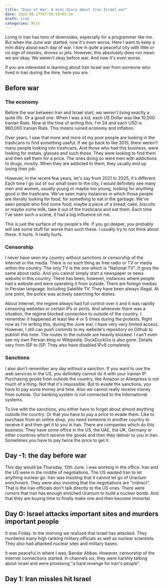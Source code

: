 ```yaml
---
title: "Days of War: A mini diary about Iran Israel war"
date: 2025-06-17T07:50:50+03:30
draft: true
categories: Misc
---
```


Living in Iran has tons of downsides, especially for a programmer like me. But when the June war started, now it's even worse. Here I want to keep a mini diary about each day of war. I live in quite a peaceful city with little or no sign of missles, drones or jets. However, this absolutely does not mean we are okay. We weren't okay before war. And now it's even worse.

If you are interested in learning about Iran Israel war from someone who lived in Iran during the time, here you are.

## Before war

### The economy

Before the war between Iran and Israel start, we weren't living exactly a quite life. Or a good one. When I was a kid, each US Dollar was like 10,000 Iranian Rials. Now at the time of writing this, I'm 24 and each USD is 960,000 Iranian Rials. This means ruined economy and inflation.

Over years, I saw that more and more of my poor people are looking in the trashcans to find something useful. If we go back to like 2015, there weren't many people looking into trashcans. And those who had this business, were looking for metals, glasses and such these. They were looking to find them and then sell them for a price. The ones doing so were men with addictions to drugs, mostly. When they are addicted to them, they usually end up losing their job.

However, in the recent few years, let's say from 2021 to 2025, it's different. Each time I go out of our small town to the city, I would definitely see many men and women, usually young or maybe too young, looking for _anything_ good in the trashcans. We've seen many instances in which those people are literally looking for food, for something to eat in the garbage. We've seen people who find some food, maybe a piece of a bread, cake, biscuits or maybe some milk, take it out of the trashcans and eat them. Each time I've seen such a scene, it had a big influence on me.

This is just the surface of my people's life. If you go deeper, you probably will see some stuff far worse than such these. I usually try to not think about these. It hurts. It really hurts.

### Censorship

I never have seen my country without sanctions or censorship of the Internet or the media. There is no such thing as free radio or TV or media within the country. The only TV is the one which is "National TV". It goes the same about radio. And you cannot simply start a newspaper or news website in this country. There has been, however, instances where people had a website and were operating it from outside. There are foreign medias in Persian language. Including Satellite TV. They have been always illegal. At one point, the police was actively searching for dishes.

About Internet, the regime always had full control over it and it was rapidly censoring websites or certain IPs or ports. And whenever there was a situation, the regime blocked connection to outside of the country. I remember it happened at least like 4 or 5 times during the protests. Right now as I'm writing this, during the June war, I have very very limited access. However, I still can push commits to my website's repository on Github to publish this note. The routes to the outside are heavily blocked. I can't even see my own Persian blog or Wikipedia. DuckDuckGo is also gone. Details vary from ISP to ISP. They also have disabled IPv6 completely.

### Sanctions

I also don't remember any day without a sanction. If you want to use the web services in the US, you definitely cannot do it with your Iranian IP. Purchasing goods from outside the country, like Amazon or Aliexpress is not much of a thing. Not that it's impossible. But to evade the sanctions, you have to pay some money and time. Also we cannot really receive money from outside. Our banking system is not connected to the International systems.

To live with the sanctions, you either have to forget about almost anything outside the country. Or that you have to pay a price to evade them. Like to purchase from an online shop, you need someone in another country to receive it and then get it to you in Iran. There are companies which do this business. They have some office in the US, the UAE, the UK, Germany or other countries which receive the goods and then they deliver to you in Iran. Sometimes you have to pay twice the price to get it.

## Day -1: the day before war

This day would be Thursday, 12th June. I was working in the office. Iran and the US were in the middle of negotiations. The US wanted Iran to let anything nuclear go. Iran was insisting that it cannot let go of Uranium enrichment. They were also insisting that the negotiations are "indirect". That is the Iran officials don't talk directly to the US ones. There were rumors that Iran has enough enriched Uranium to build a nuclear bomb. And that they are buying time to finally make one and then become immortal.

## Day 0: Israel attacks important sites and murders important people

It was Friday. In the morning we realized that Israel has attacked. They murdered many high ranking military officials as well as nuclear scientists. They also had attacked nuclear sites and military bases.

It was peaceful in where I was, Bandar Abbas. However, censorship of the Internet connections started. In channels six, they were harshly talking about Israel and were promising "a hard revenge for Iran's people".

## Day 1: Iran missles hit Israel

